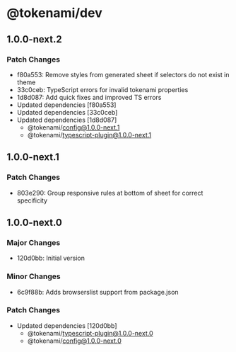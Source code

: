 # @tokenami/dev

## 1.0.0-next.2

### Patch Changes

- f80a553: Remove styles from generated sheet if selectors do not exist in theme
- 33c0ceb: TypeScript errors for invalid tokenami properties
- 1d8d087: Add quick fixes and improved TS errors
- Updated dependencies [f80a553]
- Updated dependencies [33c0ceb]
- Updated dependencies [1d8d087]
  - @tokenami/config@1.0.0-next.1
  - @tokenami/typescript-plugin@1.0.0-next.1

## 1.0.0-next.1

### Patch Changes

- 803e290: Group responsive rules at bottom of sheet for correct specificity

## 1.0.0-next.0

### Major Changes

- 120d0bb: Initial version

### Minor Changes

- 6c9f88b: Adds browserslist support from package.json

### Patch Changes

- Updated dependencies [120d0bb]
  - @tokenami/typescript-plugin@1.0.0-next.0
  - @tokenami/config@1.0.0-next.0
